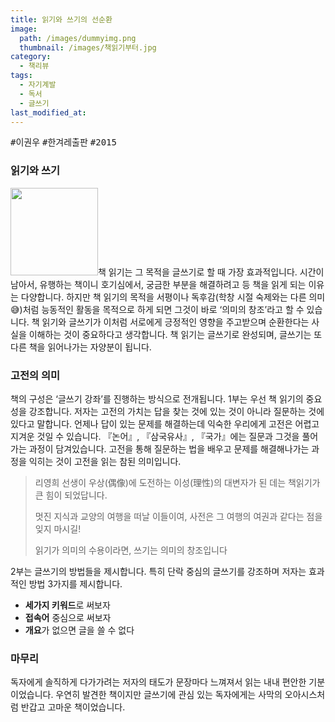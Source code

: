 ```yaml
---
title: 읽기와 쓰기의 선순환
image: 
  path: /images/dummyimg.png
  thumbnail: /images/책읽기부터.jpg
category:
  - 책리뷰
tags:
  - 자기계발
  - 독서
  - 글쓰기
last_modified_at:
---
```


<kbd>#이권우</kbd> <kbd>#한겨레출판</kbd> <kbd>#2015</kbd>

### 읽기와 쓰기

<img src="https://img.ridicdn.net/cover/754017627/xxlarge" style="width: 140px" class="align-right" alt=""/>책 읽기는 그 목적을 글쓰기로 할 때 가장 효과적입니다. 시간이 남아서, 유행하는 책이니 호기심에서, 궁금한 부분을 해결하려고 등 책을 읽게 되는 이유는 다양합니다. 하지만 책 읽기의 목적을 서평이나 독후감(학창 시절 숙제와는 다른 의미 😅)처럼 능동적인 활동을 목적으로 하게 되면 그것이 바로 ‘의미의 창조’라고 할 수 있습니다. 책 읽기와 글쓰기가 이처럼 서로에게 긍정적인 영향을 주고받으며 순환한다는 사실을 이해하는 것이 중요하다고 생각합니다. 책 읽기는 글쓰기로 완성되며, 글쓰기는 또 다른 책을 읽어나가는 자양분이 됩니다. 

### 고전의 의미

책의 구성은 ‘글쓰기 강좌’를 진행하는 방식으로 전개됩니다. 1부는 우선 책 읽기의 중요성을 강조합니다. 저자는 고전의 가치는 답을 찾는 것에 있는 것이 아니라 질문하는 것에 있다고 말합니다. 언제나 답이 있는 문제를 해결하는데 익숙한 우리에게 고전은 어렵고 지겨운 것일 수 있습니다. 『논어』, 『삼국유사』, 『국가』에는 질문과 그것을 풀어가는 과정이 담겨있습니다. 고전을 통해 질문하는 법을 배우고 문제를 해결해나가는 과정을 익히는 것이 고전을 읽는 참된 의미입니다. 

> 리영희 선생이 우상(偶像)에 도전하는 이성(理性)의 대변자가 된 데는 책읽기가 큰 힘이 되었답니다.
>
> 멋진 지식과 교양의 여행을 떠날 이들이여, 사전은 그 여행의 여권과 같다는 점을 잊지 마시길!
>
> 읽기가 의미의 수용이라면, 쓰기는 의미의 창조입니다

2부는 글쓰기의 방법들을 제시합니다. 특히 단락 중심의 글쓰기를 강조하며 저자는 효과적인 방법 3가지를 제시합니다. 

- **세가지 키워드**로 써보자
- **접속어** 중심으로 써보자
- **개요**가 없으면 글을 쓸 수 없다

### 마무리

독자에게 솔직하게 다가가려는 저자의 태도가 문장마다 느껴져서 읽는 내내 편안한 기분이었습니다. 우연히 발견한 책이지만 글쓰기에 관심 있는 독자에게는 사막의 오아시스처럼 반갑고 고마운 책이었습니다. 